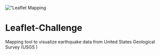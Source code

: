 !["Leaflet Mapping]("./Leflet/img/basicmap.png")

# Leaflet-Challenge

Mapping tool to visualize earthquake data from United States Geological Survey (USGS )
